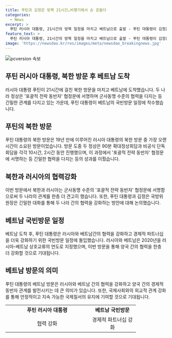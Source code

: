 ```yaml
---
title: 푸틴과 김정은 방북 21시간…비행기에서 손 흔들다
categories:
  - News
excerpt: >
  푸틴 러시아 대통령, 21시간의 방북 일정을 마치고 베트남으로 출발 - 푸틴 대통령이 김정은 국방위원장과의 방북 일정을 마치고 베트남에 도착했다. 두 정상은 90분 확대정상회담과 2시간의 비공식 단독회담을 진행하며 포괄적 전략 동반자 협정문에 서명했다. 이에 대한 반응과 다음 순방지인 베트남에서의 국빈방문 일정에 대한 관심이 뜨겁다.
feature_text: >
  푸틴 러시아 대통령, 21시간의 방북 일정을 마치고 베트남으로 출발 - 푸틴 대통령이 김정은 국방위원장과의 방북 일정을 마치고 베트남에 도착했다. 두 정상은 90분 확대정상회담과 2시간의 비공식 단독회담을 진행하며 포괄적 전략 동반자 협정문에 서명했다. 이에 대한 반응과 다음 순방지인 베트남에서의 국빈방문 일정에 대한 관심이 뜨겁다.
image: 'https://newsdao.kr/res/images/meta/newsdao_breakingnews.jpg'
---
```


<p><img src="https://newsdao.kr/res/images/meta/newsdao_breakingnews.jpg" alt="pcversion 속보" /></p>

<h2 data-ke-size="size26">푸틴 러시아 대통령, 북한 방문 후 베트남 도착</h2>

<p data-ke-size="size16">러시아 대통령 푸틴이 21시간에 걸친 북한 방문을 마치고 베트남에 도착했습니다. 두 나라 정상은 '포괄적 전략 동반자' 협정문에 서명하며 군사동맹 수준의 협력을 다지는 등 긴밀한 관계를 다지고 있는 가운데, 푸틴 대통령이 베트남의 국빈방문 일정에 착수했습니다.</p>

<h2 data-ke-size="size24">푸틴의 북한 방문</h2>

<p data-ke-size="size16">푸틴 대통령의 북한 방문은 19년 만에 이루어진 러시아 대통령의 북한 방문 중 가장 오랜 시간이 소요된 방문이었습니다. 방문 도중 두 정상은 90분 확대정상회담과 비공식 단독회담을 각각 10시간, 2시간 동안 진행했으며, 이 과정에서 '포괄적 전략 동반자' 협정문에 서명하는 등 긴밀한 협력을 다지는 등의 성과를 이뤘습니다. </p>

<h2 data-ke-size="size24">북한과 러시아의 협력강화</h2>

<p data-ke-size="size16">이번 방문에서 북한과 러시아는 군사동맹 수준의 '포괄적 전략 동반자' 협정문에 서명함으로써 두 나라의 관계를 한층 더 견고히 했습니다. 또한, 푸틴 대통령과 김정은 국방위원장은 긴밀한 대화를 통해 두 나라 간의 협력을 강화하는 방안에 대해 논의했습니다.</p>

<h2 data-ke-size="size24">베트남 국빈방문 일정</h2>

<p data-ke-size="size16">베트남 도착 후, 푸틴 대통령은 러시아와 베트남간의 협력을 강화하고 경제적 파트너십을 더욱 강화하기 위한 국빈방문 일정에 돌입했습니다. 러시아와 베트남은 2020년을 러시아-베트남 상호교류의 연도로 지정했으며, 이번 방문을 통해 양국 간의 협력을 한층 더 강화할 것으로 기대됩니다.</p>

<h2 data-ke-size="size24">베트남 방문의 의미</h2>

<p data-ke-size="size16">푸틴 대통령의 베트남 방문은 러시아와 베트남 간의 협력을 강화하고 양국 간의 경제적 동반자 관계를 발전시키는 데 큰 의미가 있습니다. 또한, 국제사회와의 외교적 관계 강화를 통해 안정적이고 지속 가능한 국제질서의 유지에 기여할 것으로 기대됩니다.</p>

<table>
  <colgroup>
  <col width="261" />
  <col width="147" />
  </colgroup>
  <tbody>
    <tr>
      <td style="text-align: center; height: 17px;"><b>푸틴 러시아 대통령</b></td>
      <td style="text-align: center; height: 17px;"><b>베트남 국빈방문</b></td>
    </tr>
    <tr>
      <td style="text-align: center; height: 17px;">협력 강화</td>
      <td style="text-align: center; height: 17px;">경제적 파트너십 강화</td>
    </tr>
  </tbody>
</table>

<p data-ke-size="size16">&nbsp;</p>


